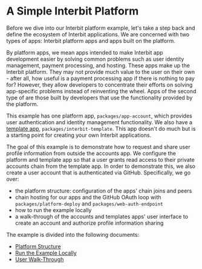 # A Simple Interbit Platform 

Before we dive into our Interbit platform example, let's take a step back and 
define the ecosystem of Interbit applications. We are concerned with two types 
of apps: Interbit platform apps and apps built on the platform. 

By platform apps, we mean apps intended to make Interbit app development 
easier by solving common problems such as user identity management, payment 
processing, and hosting. These apps make up the Interbit platform. They may 
not provide much value to the user on their own - after all, how useful is a 
payment processing app if there is nothing to pay for? However, they allow 
developers to concentrate their efforts on solving app-specific problems 
instead of reinventing the wheel. Apps of the second type of are those built 
by developers that use the functionality provided by the platform.

This example has one platform app, `packages/app-account`, which provides user 
authentication and identity management functionality. We also have a 
[template app](../template.adoc), `packages/interbit-template`. This app 
doesn't do much but is a starting point for creating your own Interbit 
applications. 

The goal of this example is to demonstrate how to request and share user 
profile information from outside the accounts app. We configure the platform 
and template app so that a user grants read access to their private accounts 
chain from the template app. In order to demonstrate this, we also create a 
user account that is authenticated via GitHub. Specifically, we go over:

- the platform structure: configuration of the apps' chain joins and peers
- chain hosting for our apps and the GitHub OAuth loop with 
`packages/platform-deploy` and `packages/web-auth-endpoint`
- how to run the example locally
- a walk-through of the accounts and templates apps' user interface to create 
an account and authorize profile information sharing

The example is divided into the following documents:

- [Platform Structure](structure.md)
- [Run the Example Locally](run.md)
- [User Walk-Through](user-walk-through.md)
